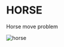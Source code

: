 # HORSE
Нorse move problem

![horse](https://user-images.githubusercontent.com/67123448/159261380-ead958bf-68c5-42b5-a049-da75daadca8f.png)
